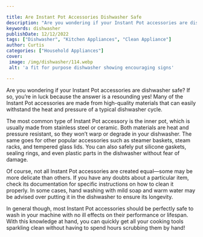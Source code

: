```yaml
---

title: Are Instant Pot Accessories Dishwasher Safe
description: "Are you wondering if your Instant Pot accessories are dishwasher safe? If so, you’re in luck because the answer is a resounding ye...learn more about it now"
keywords: dishwasher
publishDate: 12/12/2022
tags: ["Dishwasher", "Kitchen Appliances", "Clean Appliance"]
author: Curtis
categories: ["Household Appliances"]
cover: 
 image: /img/dishwasher/114.webp
 alt: 'a fit for purpose dishwasher showing encouraging signs'

---
```


Are you wondering if your Instant Pot accessories are dishwasher safe? If so, you’re in luck because the answer is a resounding yes! Many of the Instant Pot accessories are made from high-quality materials that can easily withstand the heat and pressure of a typical dishwasher cycle.

The most common type of Instant Pot accessory is the inner pot, which is usually made from stainless steel or ceramic. Both materials are heat and pressure resistant, so they won’t warp or degrade in your dishwasher. The same goes for other popular accessories such as steamer baskets, steam racks, and tempered glass lids. You can also safely put silicone gaskets, sealing rings, and even plastic parts in the dishwasher without fear of damage.

Of course, not all Instant Pot accessories are created equal—some may be more delicate than others. If you have any doubts about a particular item, check its documentation for specific instructions on how to clean it properly. In some cases, hand washing with mild soap and warm water may be advised over putting it in the dishwasher to ensure its longevity.

In general though, most Instant Pot accessories should be perfectly safe to wash in your machine with no ill effects on their performance or lifespan. With this knowledge at hand, you can quickly get all your cooking tools sparkling clean without having to spend hours scrubbing them by hand!
